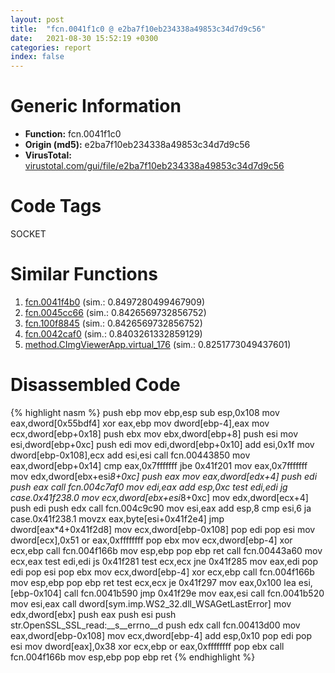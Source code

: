 ```yaml
---
layout: post
title:  "fcn.0041f1c0 @ e2ba7f10eb234338a49853c34d7d9c56"
date:   2021-08-30 15:52:19 +0300
categories: report
index: false
---
```


# Generic Information
- **Function:** fcn.0041f1c0
- **Origin (md5):** e2ba7f10eb234338a49853c34d7d9c56
- **VirusTotal:** [virustotal.com/gui/file/e2ba7f10eb234338a49853c34d7d9c56][virustotal_ref]

# Code Tags
<span class="tag" id="SOCKET">SOCKET</span>


# Similar Functions

1. [fcn.0041f4b0][similar_1_ref] (sim.: 0.8497280499467909)
2. [fcn.0045cc66][similar_2_ref] (sim.: 0.8426569732856752)
3. [fcn.100f8845][similar_3_ref] (sim.: 0.8426569732856752)
4. [fcn.0042caf0][similar_4_ref] (sim.: 0.8403261332859129)
5. [method.CImgViewerApp.virtual\_176][similar_5_ref] (sim.: 0.8251773049437601)


# Disassembled Code

{% highlight nasm %}
push ebp
mov ebp,esp
sub esp,0x108
mov eax,dword[0x55bdf4]
xor eax,ebp
mov dword[ebp-4],eax
mov ecx,dword[ebp+0x18]
push ebx
mov ebx,dword[ebp+8]
push esi
mov esi,dword[ebp+0xc]
push edi
mov edi,dword[ebp+0x10]
add esi,0x1f
mov dword[ebp-0x108],ecx
add esi,esi
call fcn.00443850
mov eax,dword[ebp+0x14]
cmp eax,0x7fffffff
jbe 0x41f201
mov eax,0x7fffffff
mov edx,dword[ebx+esi*8+0xc]
push eax
mov eax,dword[edx+4]
push edi
push eax
call fcn.004c7af0
mov edi,eax
add esp,0xc
test edi,edi
jg case.0x41f238.0
mov ecx,dword[ebx+esi*8+0xc]
mov edx,dword[ecx+4]
push edi
push edx
call fcn.004c9c90
mov esi,eax
add esp,8
cmp esi,6
ja case.0x41f238.1
movzx eax,byte[esi+0x41f2e4]
jmp dword[eax*4+0x41f2d8]
mov ecx,dword[ebp-0x108]
pop edi
pop esi
mov dword[ecx],0x51
or eax,0xffffffff
pop ebx
mov ecx,dword[ebp-4]
xor ecx,ebp
call fcn.004f166b
mov esp,ebp
pop ebp
ret
call fcn.00443a60
mov ecx,eax
test edi,edi
js 0x41f281
test ecx,ecx
jne 0x41f285
mov eax,edi
pop edi
pop esi
pop ebx
mov ecx,dword[ebp-4]
xor ecx,ebp
call fcn.004f166b
mov esp,ebp
pop ebp
ret
test ecx,ecx
je 0x41f297
mov eax,0x100
lea esi,[ebp-0x104]
call fcn.0041b590
jmp 0x41f29e
mov eax,esi
call fcn.0041b520
mov esi,eax
call dword[sym.imp.WS2_32.dll_WSAGetLastError]
mov edx,dword[ebx]
push eax
push esi
push str.OpenSSL_SSL_read:__s__errno__d
push edx
call fcn.00413d00
mov eax,dword[ebp-0x108]
mov ecx,dword[ebp-4]
add esp,0x10
pop edi
pop esi
mov dword[eax],0x38
xor ecx,ebp
or eax,0xffffffff
pop ebx
call fcn.004f166b
mov esp,ebp
pop ebp
ret
{% endhighlight %}


[similar_1_ref]: /report/fcn.0041f4b0@e2ba7f10eb234338a49853c34d7d9c56
[similar_2_ref]: /report/fcn.0045cc66@ba5ec83721de3ca10b3c9583f3b2c6a1
[similar_3_ref]: /report/fcn.100f8845@a0ac129ff3ea4c0dfa9529c259a9502c
[similar_4_ref]: /report/fcn.0042caf0@e2ba7f10eb234338a49853c34d7d9c56
[similar_5_ref]: /report/method.CImgViewerApp.virtual_176@7b00dd8f2abf54a73bfb09681334ff78
[virustotal_ref]: https://www.virustotal.com/gui/file/e2ba7f10eb234338a49853c34d7d9c56